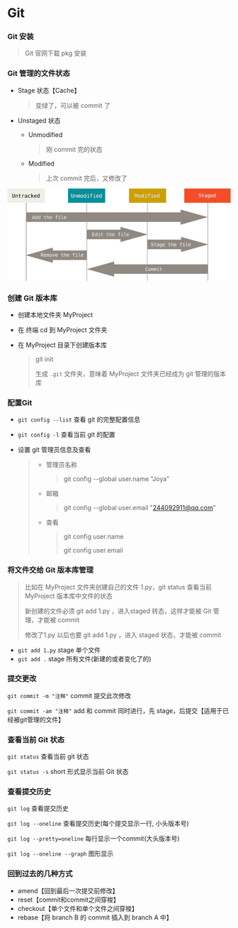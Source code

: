 #  Git

### Git 安装

> Git 官网下载 pkg 安装

### Git 管理的文件状态

- Stage 状态【Cache】

  > 变绿了，可以被 commit 了

- Unstaged 状态

  - Unmodified

    > 刚 commit 完的状态

  - Modified

    > 上次 commit 完后，又修改了

![2-1-1](Git.ftd/2-1-1.png)

### 创建 Git 版本库

- 创建本地文件夹 MyProject

- 在 终端 cd 到 MyProject 文件夹

- 在 MyProject 目录下创建版本库 

  > git init
  >
  > 生成 `.git` 文件夹，意味着 MyProject 文件夹已经成为 git 管理的版本库

### 配置Git

- `git config --list` 查看 git 的完整配置信息

- `git config -l` 查看当前 git 的配置

- 设置 git 管理员信息及查看

  > - 管理员名称
  >
  >   > git config --global user.name "Joya"
  >
  > - 邮箱
  >
  >   > git config --global user.email "244092911@qq.com"
  >
  > - 查看
  >
  >   > git config user.name
  >   >
  >   > git config user.email

### 将文件交给 Git 版本库管理

> 比如在 MyProject 文件夹创建自己的文件 1.py，git status 查看当前 MyProject 版本库中文件的状态
>
> 新创建的文件必须 git add 1.py ，进入staged 转态，这样才能被 Git 管理，才能被 commit
>
> 修改了1.py 以后也要 git add 1.py ，进入 staged 状态，才能被 commit

- `git add 1.py` stage 单个文件
- `git add .` stage 所有文件(新建的或者变化了的)

### 提交更改

`git commit -m "注释"` commit 提交此次修改

`git commit -am "注释"` add 和 commit 同时进行，先 stage，后提交【适用于已经被git管理的文件】

### 查看当前 Git 状态

`git status` 查看当前 git 状态

`git status -s` short 形式显示当前 Git 状态

### 查看提交历史

`git log` 查看提交历史

`git log --oneline` 查看提交历史(每个提交显示一行, 小头版本号)

`git log --pretty=oneline`   每行显示一个commit(大头版本号)

`git log --oneline --graph` 图形显示

### 回到过去的几种方式

- amend【回到最后一次提交前修改】
- reset【commit和commit之间穿梭】
- checkout【单个文件和单个文件之间穿梭】
- rebase【将 branch B 的 commit 插入到 branch A 中】

